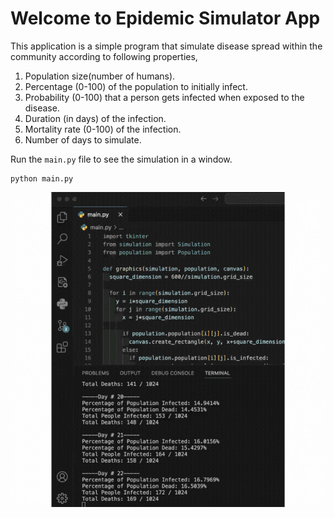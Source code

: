 # Welcome to Epidemic Simulator App

This application is a simple program that simulate disease spread within the community according to following properties,

1. Population size(number of humans).
2. Percentage (0-100) of the population to initially infect.
3. Probability (0-100) that a person gets infected when exposed to the disease.
4. Duration (in days) of the infection.
5. Mortality rate (0-100) of the infection.
6. Number of days to simulate.

Run the `main.py` file to see the simulation in a window.
```
python main.py
```

![](images/simulation.gif)
